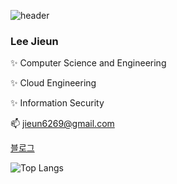 ![header](https://capsule-render.vercel.app/api?type=Waving&color=gradient&customColorList=0,1,2,3,3&height=150)

###  Lee Jieun

✨ Computer Science and Engineering

✨ Cloud Engineering

✨ Information Security

📫  jieun6269@gmail.com

[블로그](http://www.naver.com/](https://blog.naver.com/wldms6269/223119564168)https://blog.naver.com/wldms6269/223119564168)

![Top Langs](https://github-readme-stats.vercel.app/api/top-langs/?username=leejieun2020111646&layout=compact&theme=dracula)


